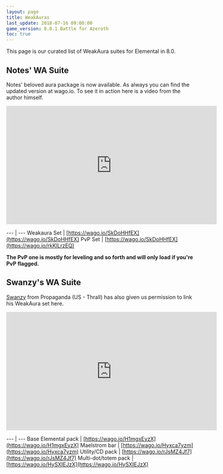 ```yaml
---
layout: page
title: WeakAuras
last_update: 2018-07-16 09:00:00
game_version: 8.0.1 Battle for Azeroth
toc: true
---
```


This page is our curated list of WeakAura suites for Elemental in 8.0.


## Notes' WA Suite

Notes' beloved aura package is now available. As always you can find the updated version at wago.io. To see it in action here is a video from the author himself.

<iframe width="560" height="315" src="https://www.youtube.com/embed/Q1mN5TAOn7w?rel=0" frameborder="0" allow="autoplay; encrypted-media" allowfullscreen></iframe>

--- | ---
Weakaura Set | [https://wago.io/SkDoHHfEX](https://wago.io/SkDoHHfEX)
PvP Set | [https://wago.io/SkDoHHfEX](https://wago.io/rkKlLrzEQ)

**The PvP one is mostly for leveling and so forth and will only load if you're PvP flagged.**

## Swanzy's WA Suite

<a href="https://worldofwarcraft.com/en-us/character/thrall/swanzy">Swanzy</a> from Propaganda (US - Thrall) has also given us permission to link his WeakAura set here.

<iframe width="560" height="315" src="https://www.youtube.com/embed/hU9jesyOISw?rel=0" frameborder="0" allow="autoplay; encrypted-media" allowfullscreen></iframe>

--- | ---
Base Elemental pack | [https://wago.io/H1mgxEyzX](https://wago.io/H1mgxEyzX)
Maelstrom bar | [https://wago.io/Hyxca7yzm](https://wago.io/Hyxca7yzm)
Utility/CD pack | [https://wago.io/rJsMZ4Jf7](https://wago.io/rJsMZ4Jf7)
Multi-dot/totem pack | [https://wago.io/HySXIEJzX](https://wago.io/HySXIEJzX)
